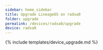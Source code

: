 ```yaml
---
sidebar: home_sidebar
title: Upgrade LineageOS on radxa0
folder: upgrade
permalink: /devices/radxa0/upgrade
device: radxa0
---
```

{% include templates/device_upgrade.md %}
